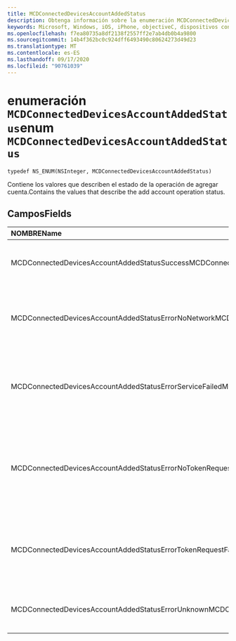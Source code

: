 ```yaml
---
title: MCDConnectedDevicesAccountAddedStatus
description: Obtenga información sobre la enumeración MCDConnectedDevicesAccountAddedStatus. Esta enumeración contiene valores que describen el estado de la operación de agregar cuenta.
keywords: Microsoft, Windows, iOS, iPhone, objectiveC, dispositivos conectados, proyecto Roma
ms.openlocfilehash: f7ea80735a8df2138f2557ff2e7ab4db0b4a9800
ms.sourcegitcommit: 14b4f362bc0c924dff6493490c80624273d49d23
ms.translationtype: MT
ms.contentlocale: es-ES
ms.lasthandoff: 09/17/2020
ms.locfileid: "90761039"
---
```

# <a name="enum-mcdconnecteddevicesaccountaddedstatus"></a><span data-ttu-id="d7b5b-105">enumeración `MCDConnectedDevicesAccountAddedStatus`</span><span class="sxs-lookup"><span data-stu-id="d7b5b-105">enum `MCDConnectedDevicesAccountAddedStatus`</span></span>

```
typedef NS_ENUM(NSInteger, MCDConnectedDevicesAccountAddedStatus)
```  
<span data-ttu-id="d7b5b-106">Contiene los valores que describen el estado de la operación de agregar cuenta.</span><span class="sxs-lookup"><span data-stu-id="d7b5b-106">Contains the values that describe the add account operation status.</span></span>

## <a name="fields"></a><span data-ttu-id="d7b5b-107">Campos</span><span class="sxs-lookup"><span data-stu-id="d7b5b-107">Fields</span></span>

| <span data-ttu-id="d7b5b-108">NOMBRE</span><span class="sxs-lookup"><span data-stu-id="d7b5b-108">Name</span></span>                              |   <span data-ttu-id="d7b5b-109">Valor</span><span class="sxs-lookup"><span data-stu-id="d7b5b-109">Value</span></span>     | <span data-ttu-id="d7b5b-110">Descripción</span><span class="sxs-lookup"><span data-stu-id="d7b5b-110">Description</span></span> |
|:----------------------------------|:------|:-------------------------------|
| <span data-ttu-id="d7b5b-111">MCDConnectedDevicesAccountAddedStatusSuccess</span><span class="sxs-lookup"><span data-stu-id="d7b5b-111">MCDConnectedDevicesAccountAddedStatusSuccess</span></span> | <span data-ttu-id="d7b5b-112">0</span><span class="sxs-lookup"><span data-stu-id="d7b5b-112">0</span></span> | <span data-ttu-id="d7b5b-113">La cuenta se ha agregado correctamente a la plataforma.</span><span class="sxs-lookup"><span data-stu-id="d7b5b-113">The account was successfully added to the platform.</span></span> |
| <span data-ttu-id="d7b5b-114">MCDConnectedDevicesAccountAddedStatusErrorNoNetwork</span><span class="sxs-lookup"><span data-stu-id="d7b5b-114">MCDConnectedDevicesAccountAddedStatusErrorNoNetwork</span></span> | <span data-ttu-id="d7b5b-115">1</span><span class="sxs-lookup"><span data-stu-id="d7b5b-115">1</span></span> | <span data-ttu-id="d7b5b-116">No se pudo realizar la operación de cuenta porque Roma no detectó acceso a la red.</span><span class="sxs-lookup"><span data-stu-id="d7b5b-116">The account operation failed since Rome detected no network access.</span></span> |
| <span data-ttu-id="d7b5b-117">MCDConnectedDevicesAccountAddedStatusErrorServiceFailed</span><span class="sxs-lookup"><span data-stu-id="d7b5b-117">MCDConnectedDevicesAccountAddedStatusErrorServiceFailed</span></span> | <span data-ttu-id="d7b5b-118">2</span><span class="sxs-lookup"><span data-stu-id="d7b5b-118">2</span></span> | <span data-ttu-id="d7b5b-119">No se pudo realizar la operación de cuenta porque Roma no pudo ponerse en contacto con los servicios Web.</span><span class="sxs-lookup"><span data-stu-id="d7b5b-119">The account operation failed since Rome was unable to contact web services.</span></span> |
| <span data-ttu-id="d7b5b-120">MCDConnectedDevicesAccountAddedStatusErrorNoTokenRequestSubscriber</span><span class="sxs-lookup"><span data-stu-id="d7b5b-120">MCDConnectedDevicesAccountAddedStatusErrorNoTokenRequestSubscriber</span></span> | <span data-ttu-id="d7b5b-121">3</span><span class="sxs-lookup"><span data-stu-id="d7b5b-121">3</span></span> | <span data-ttu-id="d7b5b-122">No se pudo realizar la operación de cuenta porque la aplicación no se suscribió al evento AccessTokenRequested.</span><span class="sxs-lookup"><span data-stu-id="d7b5b-122">The account operation failed since the app didn't subscribe to the AccessTokenRequested event.</span></span> |
| <span data-ttu-id="d7b5b-123">MCDConnectedDevicesAccountAddedStatusErrorTokenRequestFailed</span><span class="sxs-lookup"><span data-stu-id="d7b5b-123">MCDConnectedDevicesAccountAddedStatusErrorTokenRequestFailed</span></span> | <span data-ttu-id="d7b5b-124">4</span><span class="sxs-lookup"><span data-stu-id="d7b5b-124">4</span></span> | <span data-ttu-id="d7b5b-125">No se pudo realizar la operación de cuenta porque la aplicación no pudo devolver un token cuando se solicitó.</span><span class="sxs-lookup"><span data-stu-id="d7b5b-125">The account operation failed since the app failed to return a token when requested.</span></span> |
| <span data-ttu-id="d7b5b-126">MCDConnectedDevicesAccountAddedStatusErrorUnknown</span><span class="sxs-lookup"><span data-stu-id="d7b5b-126">MCDConnectedDevicesAccountAddedStatusErrorUnknown</span></span> | <span data-ttu-id="d7b5b-127">5</span><span class="sxs-lookup"><span data-stu-id="d7b5b-127">5</span></span> | <span data-ttu-id="d7b5b-128">No se pudo realizar la operación de cuenta por motivos desconocidos.</span><span class="sxs-lookup"><span data-stu-id="d7b5b-128">The account operation failed for unknown reasons.</span></span> |

